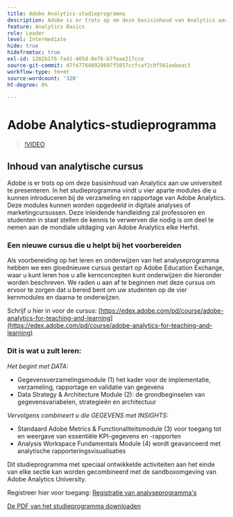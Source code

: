 ```yaml
---
title: Adobe Analytics-studieprogramma
description: Adobe is er trots op om deze basisinhoud van Analytics aan uw universiteit te presenteren. In het studieprogramma vindt u vier aparte modules die u kunnen introduceren bij de verzameling en rapportage van Adobe Analytics. Deze modules kunnen worden opgedeeld in digitale analyses of marketingcursussen. Deze inleidende handleiding zal professoren en studenten in staat stellen de kennis te verwerven die nodig is om deel te nemen aan de mondiale uitdaging van Adobe Analytics elke Herfst.
feature: Analytics Basics
role: Leader
level: Intermediate
hide: true
hidefromtoc: true
exl-id: 1202b1f6-fa41-465d-8e76-b7feae217cce
source-git-commit: d7fd77640928697f5857ccfcaf2c0f561aebeac3
workflow-type: tm+mt
source-wordcount: '320'
ht-degree: 0%

---
```


# Adobe Analytics-studieprogramma

>[!VIDEO](https://video.tv.adobe.com/v/334350/?quality=12&learn=on)

## Inhoud van analytische cursus

Adobe is er trots op om deze basisinhoud van Analytics aan uw universiteit te presenteren. In het studieprogramma vindt u vier aparte modules die u kunnen introduceren bij de verzameling en rapportage van Adobe Analytics. Deze modules kunnen worden opgedeeld in digitale analyses of marketingcursussen. Deze inleidende handleiding zal professoren en studenten in staat stellen de kennis te verwerven die nodig is om deel te nemen aan de mondiale uitdaging van Adobe Analytics elke Herfst.

### Een nieuwe cursus die u helpt bij het voorbereiden

Als voorbereiding op het leren en onderwijzen van het analyseprogramma hebben we een gloednieuwe cursus gestart op Adobe Education Exchange, waar u kunt leren hoe u alle kernconcepten kunt onderwijzen die hieronder worden beschreven. We raden u aan af te beginnen met deze cursus om ervoor te zorgen dat u bereid bent om uw studenten op de vier kernmodules en daarna te onderwijzen.

Schrijf u hier in voor de cursus: [https://edex.adobe.com/pd/course/adobe-analytics-for-teaching-and-learning](https://edex.adobe.com/pd/course/adobe-analytics-for-teaching-and-learning)

### Dit is wat u zult leren:

*Het begint met DATA:*

* Gegevensverzamelingsmodule (1) het kader voor de implementatie, verzameling, rapportage en validatie van gegevens
* Data Strategy &amp; Architecture Module (2): de grondbeginselen van gegevensvariabelen, strategieën en architectuur

*Vervolgens combineert u die GEGEVENS met INSIGHTS:*

* Standaard Adobe Metrics &amp; Functionaliteitsmodule (3) voor toegang tot en weergave van essentiële KPI-gegevens en -rapporten
* Analysis Workspace Fundamentals Module (4) wordt geavanceerd met analytische rapporteringsvisualisaties

Dit studieprogramma met speciaal ontwikkelde activiteiten aan het einde van elke sectie kan worden gecombineerd met de sandboxomgeving van Adobe Analytics University.

Registreer hier voor toegang: [Registratie van analyseprogramma&#39;s](https://experienceleague.adobe.com/landing/analytics-university/)

[De PDF van het studieprogramma downloaden](assets/Adobe-Analytics-Curriculum_2021.pdf)

